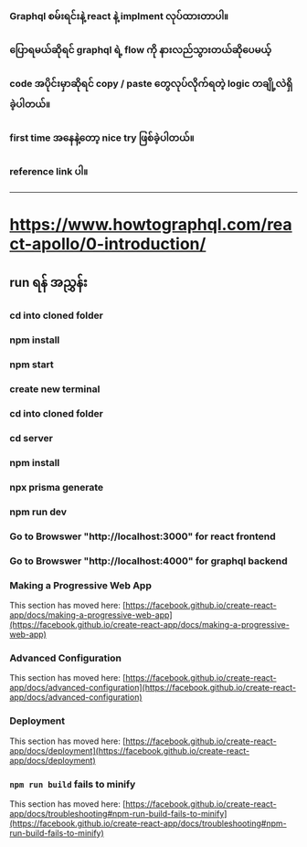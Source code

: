 ### Graphql စမ်းရင်းနဲ့ react နဲ့ implment လုပ်ထားတာပါ။
### ပြောရမယ်ဆိုရင် graphql ရဲ့ flow ကို နားလည်သွားတယ်ဆိုပေမယ့်
### code အပိုင်းမှာဆိုရင် copy / paste တွေလုပ်လိုက်ရတဲ့ logic တချို့လဲရှိခဲ့ပါတယ်။
### first time အနေနဲ့တော့ nice try ဖြစ်ခဲ့ပါတယ်။

### reference link ပါ။
-----------------------
https://www.howtographql.com/react-apollo/0-introduction/
=======================



run ရန် အညွှန်း 
------------
### cd into cloned folder
### npm install
### npm start
### create new terminal 
### cd into cloned folder
### cd server
### npm install 
### npx prisma generate
### npm run dev
### Go to Browswer "http://localhost:3000" for react frontend
### Go to Browswer "http://localhost:4000" for graphql backend 


### Making a Progressive Web App

This section has moved here: [https://facebook.github.io/create-react-app/docs/making-a-progressive-web-app](https://facebook.github.io/create-react-app/docs/making-a-progressive-web-app)

### Advanced Configuration

This section has moved here: [https://facebook.github.io/create-react-app/docs/advanced-configuration](https://facebook.github.io/create-react-app/docs/advanced-configuration)

### Deployment

This section has moved here: [https://facebook.github.io/create-react-app/docs/deployment](https://facebook.github.io/create-react-app/docs/deployment)

### `npm run build` fails to minify

This section has moved here: [https://facebook.github.io/create-react-app/docs/troubleshooting#npm-run-build-fails-to-minify](https://facebook.github.io/create-react-app/docs/troubleshooting#npm-run-build-fails-to-minify)
